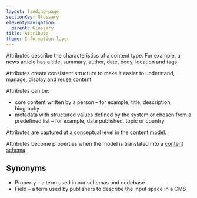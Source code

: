 ```yaml
---
layout: landing-page
sectionKey: Glossary
eleventyNavigation:
  parent: Glossary
title: Attribute
theme: Information layer
---
```

Attributes describe the characteristics of a content type. For example, a news article has a title, summary, author, date, body, location and tags. 

Attributes create consistent structure to make it easier to understand, manage, display and reuse content.

Attributes can be:

+ core content written by a person – for example, title, description, biography 
+ metadata with structured values defined by the system or chosen from a predefined list – for example, date published, topic or country 

Attributes are captured at a conceptual level in the [content model](/glossary/content-model). 

Attributes become properties when the model is translated into a [content schema](/glossary/content-schema). 

## Synonyms

+ Property – a term used in our schemas and codebase
+ Field – a term used by publishers to describe the input space in a CMS
